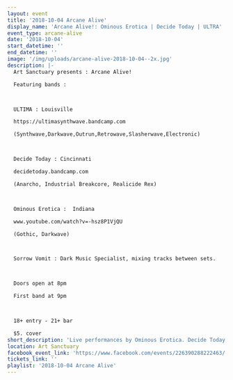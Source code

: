 ```yaml
---
layout: event
title: '2018-10-04 Arcane Alive'
display_name: 'Arcane Alive!: Ominous Erotica | Decide Today | ULTRA'
event_type: arcane-alive
date: '2018-10-04'
start_datetime: ''
end_datetime: ''
image: '/img/uploads/arcane-alive-2018-10-04--2x.jpg'
description: |-
  Art Sanctuary presents : Arcane Alive!

  Featuring bands :



  ULTIMA : Louisville

  https://ultimasynthwave.bandcamp.com

  (Synthwave,Darkwave,Outrun,Retrowave,Slasherwave,Electronic)



  Decide Today : Cincinnati

  decidetoday.bandcamp.com

  (Anarcho, Industrial Breakcore, Realicide Rex)



  Ominous Erotica :  Indiana

  www.youtube.com/watch?v=-hsz8P1VjQU

  (Gothic, Darkwave)



  Sorrow Vomit : Dark Music Specialist, mixing tracks between sets.



  Doors open at 8pm

  First band at 9pm          



  18+ entry - 21+ bar

  $5. cover
short_description: 'Live performances by Ominous Erotica. Decide Today, and ULTRA'
location: Art Sanctuary
facebook_event_link: 'https://www.facebook.com/events/226390288222463/'
tickets_link: ''
playlist: '2018-10-04 Arcane Alive'
---
```

